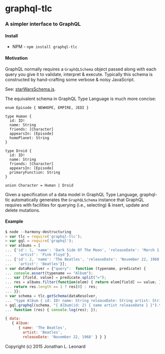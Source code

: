 # graphql-tlc

### A simpler interface to GraphQL

#### Install

* NPM - `npm install graphql-tlc` 

#### Motivation

GraphQL normally requires a `GraphQLSchema` object passed along with each query
you give it to validate, interpret & execute. Typically this schema is constructed
by hand-crafting some verbose & noisy JavaScript.

See: [starWarsSchema.js](https://github.com/graphql/graphql-js/blob/master/src/__tests__/starWarsSchema.js).

The equivalent schema in GraphQL Type Language is much more concise:
```
enum Episode { NEWHOPE, EMPIRE, JEDI }

type Human {
  id: ID!
  name: String
  friends: [Character]
  appearsIn: [Episode]
  homePlanet: String
}

type Droid {
  id: ID!
  name: String
  friends: [Character]
  appearsIn: [Episode]
  primaryFunction: String
}

union Character = Human | Droid
```

Given a specification of a data model in GraphQL Type Language, graphql-tlc automatically
generates the `GraphQLSchema` instance that GraphQL requires with
facilities for querying (i.e., selecting) & insert, update and delete mutations.

#### Example

```javascript
$ node --harmony-destructuring
> var tlc = require('graphql-tlc');
> var gql = require('graphql');
> var albums = [
... {'id': 1, 'name': 'Dark Side Of The Moon', 'releaseDate': 'March 1, 1973',
...   'artist': 'Pink Floyd'},
... {'id': 2, 'name': 'The Beatles', 'releaseDate': 'November 22, 1968',
...   'artist': 'Beatles'}];
> var dataResolver = {"query":  function (typename, predicate) {
... console.assert(typename == "Album");
... var [field, value] = predicate.split("=");
... res = albums.filter(function(elem) { return elem[field] == value; });
... return res.length == 1 ? res[0] : res;
... }};
> var schema = tlc.getSchema(dataResolver,
... "type Album { id: ID! name: String releaseDate: String artist: String }");
> gql.graphql(schema, "{ Album(id: 2) { name artist releaseDate } }").then(
... function (res) { console.log(res); });

{ data: 
   { Album: 
      { name: 'The Beatles',
        artist: 'Beatles',
        releaseDate: 'November 22, 1968' } } }

```

Copyright (c) 2015 Jonathan L. Leonard
